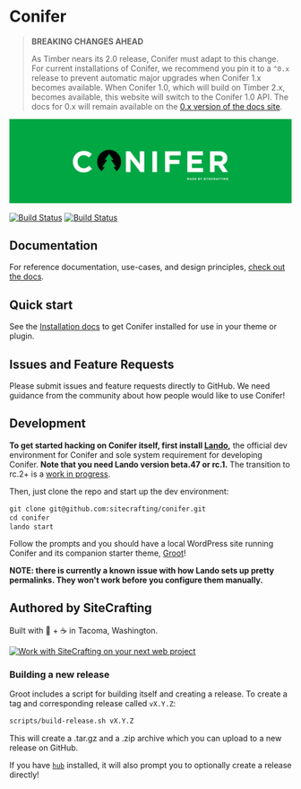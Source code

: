 # Conifer

> **BREAKING CHANGES AHEAD**
>
> As Timber nears its 2.0 release, Conifer must adapt to this change.
> For current installations of Conifer, we recommend you pin it to a `^0.x` release to prevent automatic major upgrades when Conifer 1.x becomes available.
> When Conifer 1.0, which will build on Timber 2.x, becomes available, this website will switch to the Conifer 1.0 API.
> The docs for 0.x will remain available on the [0.x version of the docs site](https://0-x--coniferplugin.netlify.app).

[![Powerful abstractions on top of Timber for simple, opinionated OO WordPress development.](https://raw.githubusercontent.com/sitecrafting/conifer/master/img/banner-green.png)](https://coniferplug.in)

[![Build Status](https://travis-ci.org/sitecrafting/conifer.svg?branch=master)](https://travis-ci.org/sitecrafting/conifer)
[![Build Status](https://img.shields.io/packagist/v/sitecrafting/conifer.svg)](https://packagist.org/packages/sitecrafting/conifer)

## Documentation

For reference documentation, use-cases, and design principles, [check out the docs](https://www.coniferplug.in/).

## Quick start

See the [Installation docs](https://www.coniferplug.in/installation.html) to get Conifer installed for use in your theme or plugin.

## Issues and Feature Requests

Please submit issues and feature requests directly to GitHub. We need guidance from the community about how people would like to use Conifer!

## Development

**To get started hacking on Conifer itself, first install [Lando](https://docs.devwithlando.io/),** the official dev environment for Conifer and sole system requirement for developing Conifer. **Note that you need Lando version beta.47 or rc.1.** The transition to rc.2+ is a [work in progress](https://github.com/sitecrafting/conifer/issues/103).

Then, just clone the repo and start up the dev environment:

```
git clone git@github.com:sitecrafting/conifer.git
cd conifer
lando start
```

Follow the prompts and you should have a local WordPress site running Conifer
and its companion starter theme, [Groot](https://github.com/sitecrafting/groot)!

**NOTE: there is currently a known issue with how Lando sets up pretty permalinks. They won't work before you configure them manually.**

## Authored by SiteCrafting

Built with 💚 + ☕ in Tacoma, Washington.

[![Work with SiteCrafting on your next web project](https://raw.githubusercontent.com/sitecrafting/conifer/master/img/sc-banner.jpg)](https://www.sitecrafting.com/)

### Building a new release

Groot includes a script for building itself and creating a release. To create a tag and corresponding release called `vX.Y.Z`:

```bash
scripts/build-release.sh vX.Y.Z
```

This will create a .tar.gz and a .zip archive which you can upload to a new release on GitHub.

If you have [`hub`](https://hub.github.com/) installed, it will also prompt you to optionally create a release directly!
